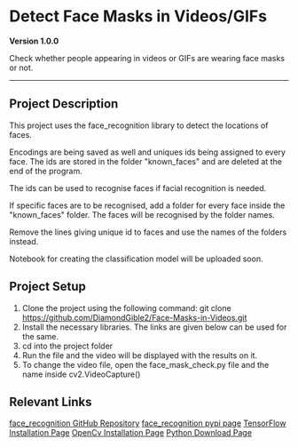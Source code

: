 # Detect Face Masks in Videos/GIFs

**Version 1.0.0**

Check whether people appearing in videos or GIFs are wearing face masks or not.

---

## Project Description

This project uses the face_recognition library to detect the locations of faces.

Encodings are being saved as well and uniques ids being assigned to every face. The ids are stored in the folder "known_faces" and are deleted at the end of the program.

The ids can be used to recognise faces if facial recognition is needed.

If specific faces are to be recognised, add a folder for every face inside the "known_faces" folder. The faces will be recognised by the folder names.

Remove the lines giving unique id to faces and use the names of the folders instead.

Notebook for creating the classification model will be uploaded soon.

## Project Setup

1. Clone the project using the following command: git clone https://github.com/DiamondGible2/Face-Masks-in-Videos.git
2. Install the necessary libraries. The links are given below can be used for the same.
3. cd into the project folder
4. Run the file and the video will be displayed with the results on it.
5. To change the video file, open the face_mask_check.py file and the name inside cv2.VideoCapture()

## Relevant Links

[face_recognition GitHub Repository](https://github.com/ageitgey/face_recognition)
[face_recognition pypi page](https://pypi.org/project/face-recognition/)
[TensorFlow Installation Page](https://www.tensorflow.org/install)
[OpenCv Installation Page](https://pypi.org/project/opencv-python/)
[Python Download Page](https://www.python.org/downloads/)